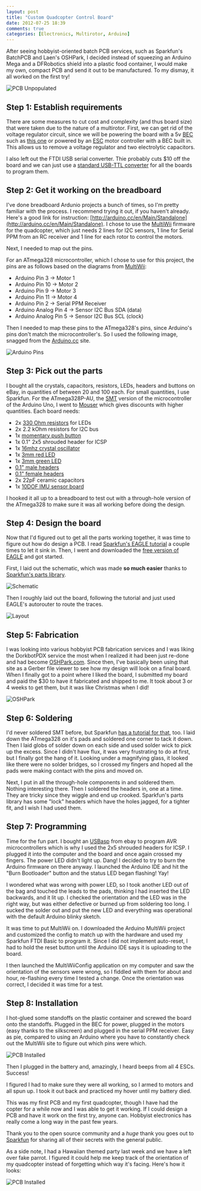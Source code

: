 ```yaml
---
layout: post
title: "Custom Quadcopter Control Board"
date: 2012-07-25 18:39
comments: true
categories: [Electronics, Multirotor, Arduino]
---
```


After seeing hobbyist-oriented batch PCB services, such as Sparkfun's BatchPCB and Laen's OSHPark, I decided instead of squeezing an Arduino Mega and a DFRobotics shield into a plastic food container, I would make my own, compact PCB and send it out to be manufactured. To my dismay, it all worked on the first try!

![PCB Unpopulated](https://github.com/mattwilliamson/aimatt.com/raw/gh-pages/images/posts/quadcopter/quad_pcb_unpopulated.jpg)


## Step 1: Establish requirements

There are some measures to cut cost and complexity (and thus board size) that were taken due to the nature of a multirotor. First, we can get rid of the voltage regulator circuit, since we will be powering the board with a 5v [BEC](http://en.wikipedia.org/wiki/Battery_eliminator_circuit) such as [this one](http://www.hobbyking.com/hobbyking/store/__4319__TURNIGY_3A_UBEC_w_Noise_Reduction.html) or powered by an [ESC](http://www.hobbyking.com/hobbyking/store/__61__182__ESC_UBEC_VR-All_Speed_Controllers.html) motor controller with a BEC built in. This allows us to remove a voltage regulator and two electrolytic capacitors. 

I also left out the FTDI USB serial converter. Thie probably cuts $10 off the board and we can just use a [standard USB-TTL converter](https://www.sparkfun.com/products/9716) for all the boards to program them.


## Step 2: Get it working on the breadboard

I've done breadboard Ardunio projects a bunch of times, so I'm pretty familiar with the process. I recommend trying it out, if you haven't already. Here's a good link for instruction: [http://arduino.cc/en/Main/Standalone](http://arduino.cc/en/Main/Standalone). I chose to use the [MultiWii](http://www.multiwii.com/) firmware for the quadcopter, which just needs 2 lines for I2C sensors, 1 line for Serial PPM from an RC receiver and 1 line for each rotor to control the motors. 

Next, I needed to map out the pins. 

For an ATmega328 microcontroller, which I chose to use for this project, the pins are as follows based on the diagrams from [MultiWii](http://www.multiwii.com/connecting-elements):

* Arduino Pin 3 -> Motor 1
* Arduino Pin 10 -> Motor 2
* Arduino Pin 9 -> Motor 3
* Arduino Pin 11 -> Motor 4
* Arduino Pin 2 -> Serial PPM Receiver
* Arduino Analog Pin 4 -> Sensor I2C Bus SDA (data)
* Arduino Analog Pin 5 -> Sensor I2C Bus SCL (clock)

Then I needed to map these pins to the ATmega328's pins, since Arduino's pins don't match the microcontroller's. So I used the following image, snagged from the [Arduino.cc](http://arduino.cc) site.

![Arduino Pins](https://github.com/mattwilliamson/aimatt.com/raw/gh-pages/images/posts/Atmega168PinMap2.png)


## Step 3: Pick out the parts

I bought all the crystals, capacitors, resistors, LEDs, headers and buttons on eBay, in quantities of between 20 and 100 each. For small quantities, I use Sparkfun. For the ATmega328P-AU, the [SMT](http://en.wikipedia.org/wiki/Surface-mount_technology) version of the microcontroller of the Arduino Uno, I went to [Mouser](http://uk.mouser.com/ProductDetail/Atmel/ATMEGA328P-AU/?qs=K8BHR703ZXjB9uTYboq2G8iArio/9fOg) which gives discounts with higher quantities. Each board needs:

* 2x [330 Ohm resistors](https://www.sparkfun.com/products/8377) for LEDs
* 2x 2.2 kOhm resistors for I2C bus
* 1x [momentary push button](https://www.sparkfun.com/products/97)
* 1x 0.1" 2x5 shrouded header for ICSP
* 1x [16mhz crystal oscillator](https://www.sparkfun.com/products/536)
* 1x [3mm red LED](https://www.sparkfun.com/products/533)
* 1x [3mm green LED](https://www.sparkfun.com/products/9650)
* [0.1" male headers](https://www.sparkfun.com/products/116)
* [0.1" female headers](https://www.sparkfun.com/products/115)
* 2x 22pF ceramic capacitors
* 1x [10DOF IMU sensor board](http://www.goodluckbuy.com/10dof-l3g4200dadxl345hmc5883lbmp085-nine-axis-imu-module.html)

I hooked it all up to a breadboard to test out with a through-hole version of the ATmega328 to make sure it was all working before doing the design.


## Step 4: Design the board

Now that I'd figured out to get all the parts working together, it was time to figure out how do design a PCB. I read [Sparkfun's EAGLE tutorial](http://www.sparkfun.com/tutorials/108) a couple times to let it sink in. Then, I went and downloaded the [free version of EAGLE](http://www.cadsoftusa.com/) and got started.

First, I laid out the schematic, which was made **so much easier** thanks to [Sparkfun's parts library](https://github.com/sparkfun/SparkFun-Eagle-Library).

![Schematic](https://github.com/mattwilliamson/aimatt.com/raw/gh-pages/images/posts/quadcopter/quad_pcb_schematic.png)

Then I roughly laid out the board, following the tutorial and just used EAGLE's autorouter to route the traces.

![Layout](https://github.com/mattwilliamson/aimatt.com/raw/gh-pages/images/posts/quadcopter/quad_pcb_layput.png)


## Step 5: Fabrication

I was looking into various hobbyist PCB fabrication services and I was liking the DorkbotPDX service the most when I realized it had been just re-done and had become [OSHPark.com](http://oshpark.com/). Since then, I've basically been using that site as a Gerber file viewer to see how my design will look on a final board. When I finally got to a point where I liked the board, I submitted my board and paid the $30 to have it fabricated and shipped to me. It took about 3 or 4 weeks to get them, but it was like Christmas when I did! 

![OSHPark](https://github.com/mattwilliamson/aimatt.com/raw/gh-pages/images/posts/quadcopter/pcb_order.png)


## Step 6: Soldering

I'd never soldered SMT before, but Sparkfun [has a tutorial for that](http://www.sparkfun.com/tutorials/107), too. I laid down the ATmega328 on it's pads and soldered one corner to tack it down. Then I laid globs of solder down on each side and used solder wick to pick up the excess. Since I didn't have flux, it was very frustrating to do at first, but I finally got the hang of it. Looking under a magnifying glass, it looked like there were no solder bridges, so I crossed my fingers and hoped all the pads were making contact with the pins and moved on.

Next, I put in all the through-hole components in and soldered them. Nothing interesting there. Then I soldered the headers in, one at a time. They are tricky since they wiggle and end up crooked. Sparkfun's parts library has some "lock" headers which have the holes jagged, for a tighter fit, and I wish I had used them.


## Step 7: Programming

Time for the fun part. I bought an [USBasp](http://www.fischl.de/usbasp/) from ebay to program AVR microcontrollers which is why I used the 2x5 shrouded headers for ICSP. I plugged it into the computer and the board and once again crossed my fingers. The power LED didn't light up. Dang! I decided to try to burn the Arduino firmware on there anyway. I launched the Arduino IDE and hit the "Burn Bootloader" button and the status LED began flashing! Yay! 

I wondered what was wrong with power LED, so I took another LED out of the bag and touched the leads to the pads, thinking I had inserted the LED backwards, and it lit up. I checked the orientation and the LED was in the right way, but was either defective or burned up from soldering too long. I sucked the solder out and put the new LED and everything was operational with the default Arduino blinky sketch. 

It was time to put MultiWii on. I downloaded the Arduino MultiWii project and customized the config to match up with the hardware and used my Sparkfun FTDI Basic to program it. Since I did not implement auto-reset, I had to hold the reset button until the Arduino IDE says it is uploading to the board. 

I then launched the MultiWiiConfig application on my computer and saw the orientation of the sensors were wrong, so I fiddled with them for about and hour, re-flashing every time I tested a change. Once the orientation was correct, I decided it was time for a test.


## Step 8: Installation

I hot-glued some standoffs on the plastic container and screwed the board onto the standoffs. Plugged in the BEC for power, plugged in the motors (easy thanks to the silkscreen) and plugged in the serial PPM receiver. Easy as pie, compared to using an Arduino where you have to constantly check out the MultiWii site to figure out which pins were which.

![PCB Installed](https://github.com/mattwilliamson/aimatt.com/raw/gh-pages/images/posts/quadcopter/pcb_installed.jpg)

Then I plugged in the battery and, amazingly, I heard beeps from all 4 ESCs. Success! 

I figured I had to make sure they were all working, so I armed to motors and all spun up. I took it out back and practiced my hover until my battery died.



This was my first PCB and my first quadcopter, though I have had the copter for a while now and I was able to get it working. If I could design a PCB and have it work on the first try, anyone can. Hobbyist electronics has really come a long way in the past few years. 

Thank you to the open source community and a *huge* thank you goes out to [Sparkfun](http://sparkfun.com) for sharing all of their secrets with the general public.



As a side note, I had a Hawaiian themed party last week and we have a left over fake parrot. I figured it could help me keep track of the orientation of my quadcopter instead of forgetting which way it's facing. Here's how it looks:


![PCB Installed](https://github.com/mattwilliamson/aimatt.com/raw/gh-pages/images/posts/quadcopter/quadcopter_parrot.jpg)
